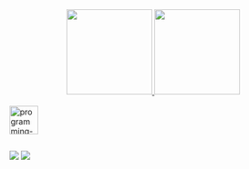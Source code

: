 <div align="center">
  <a href="https://github.com/schautsu">
  <img height="150em" src="https://github-readme-stats.vercel.app/api?username=schautsu&show_icons=true&theme=dark&include_all_commits=true&count_private=true"/>
  <img height="150em" src="https://github-readme-stats.vercel.app/api/top-langs/?username=schautsu&layout=compact&langs_count=7&theme=dark"/>
</div>

<div style="display: inline_block"><br>
  <img align="center" alt="programming-language" height="50" width="50" src="https://cdn.jsdelivr.net/gh/devicons/devicon/icons/c/c-original.svg"/>
</div>

##

<div>
  <a href="https://instagram.com/viniciusschautz"><img src="https://img.shields.io/badge/-Instagram-%23333?style=for-the-badge&logo=instagram&logoColor=white" target="_blank"></a>
  <a href="mailto:viniciusaschautz@outlook.com"><img src="https://img.shields.io/badge/-Email-%23333?style=for-the-badge&logo=gmail&logoColor=white" target="_blank"></a>
</div>
